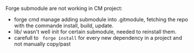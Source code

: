 Forge submodule are not working in CM project:

- forge cmd manage adding submodule into .gitmodule, fetching the repo with 
the commande install, build, update. 
- lib/ wasn't well init for certain submodule, needed to reinstall them.
- carefull to ``` forge install``` for every new dependency in a project and 
not manually copy/past 